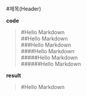 #제목(Header)

__code__
>#Hello Markdown<br>##Hello Markdown<br>###Hello Markdown<br>####Hello Markdown<br>#####Hello Markdown<br>######Hello Markdown

__result__
>#Hello Markdown
